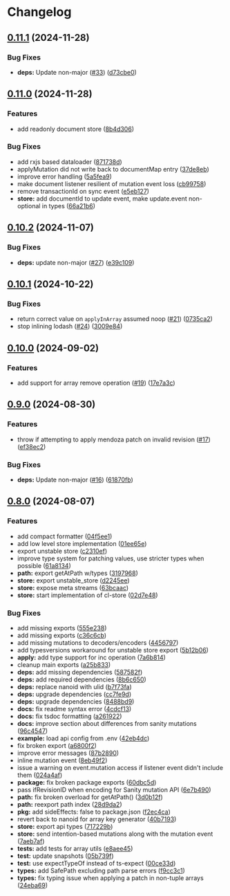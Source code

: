 # Changelog

## [0.11.1](https://github.com/sanity-io/mutate/compare/mutate-v0.11.0...mutate-v0.11.1) (2024-11-28)


### Bug Fixes

* **deps:** Update non-major ([#33](https://github.com/sanity-io/mutate/issues/33)) ([d73cbe0](https://github.com/sanity-io/mutate/commit/d73cbe05bbbe63868645460ed00c6d029927638b))

## [0.11.0](https://github.com/sanity-io/mutate/compare/mutate-v0.10.2...mutate-v0.11.0) (2024-11-28)


### Features

* add readonly document store ([8b4d306](https://github.com/sanity-io/mutate/commit/8b4d306e69c66e47aa461b91dc32f76febf5faf0))


### Bug Fixes

* add rxjs based dataloader ([871738d](https://github.com/sanity-io/mutate/commit/871738d959ebab7ec161a4844d48cae81bd2972f))
* applyMutation did not write back to documentMap entry ([37de8eb](https://github.com/sanity-io/mutate/commit/37de8eb55e052fc61c29f74b3cb779086d60ae9f))
* improve error handling ([5a5fea9](https://github.com/sanity-io/mutate/commit/5a5fea9d5f3df22ce39a1aad150f96976b4a0b3f))
* make document listener resilient of mutation event loss ([cb99758](https://github.com/sanity-io/mutate/commit/cb997585d7f34fb5238dc627d063f024236bdb32))
* remove transactionId on sync event ([e5eb127](https://github.com/sanity-io/mutate/commit/e5eb127bcc5449440f06ae4c1889d1b831b81371))
* **store:** add documentId to update event, make update.event non-optional in types ([66a21b6](https://github.com/sanity-io/mutate/commit/66a21b6ecf934133a3359a5d040fa5e6481c122d))

## [0.10.2](https://github.com/sanity-io/mutate/compare/mutate-v0.10.1...mutate-v0.10.2) (2024-11-07)


### Bug Fixes

* **deps:** update non-major ([#27](https://github.com/sanity-io/mutate/issues/27)) ([e39c109](https://github.com/sanity-io/mutate/commit/e39c109d3b9a0789298638f0e28e45ea820982fe))

## [0.10.1](https://github.com/sanity-io/mutate/compare/mutate-v0.10.0...mutate-v0.10.1) (2024-10-22)


### Bug Fixes

* return correct value on `applyInArray` assumed noop ([#21](https://github.com/sanity-io/mutate/issues/21)) ([0735ca2](https://github.com/sanity-io/mutate/commit/0735ca255826055f224dbf1c6fe584f2d2ca4a70))
* stop inlining lodash ([#24](https://github.com/sanity-io/mutate/issues/24)) ([3009e84](https://github.com/sanity-io/mutate/commit/3009e84e9a41f9fee31ba318bd5f85606e64e324))

## [0.10.0](https://github.com/sanity-io/mutate/compare/mutate-v0.9.0...mutate-v0.10.0) (2024-09-02)


### Features

* add support for array remove operation ([#19](https://github.com/sanity-io/mutate/issues/19)) ([17e7a3c](https://github.com/sanity-io/mutate/commit/17e7a3c1a37558a3aceb7bcb1630f0dde51749a1))

## [0.9.0](https://github.com/sanity-io/mutate/compare/mutate-v0.8.0...mutate-v0.9.0) (2024-08-30)


### Features

* throw if attempting to apply mendoza patch on invalid revision ([#17](https://github.com/sanity-io/mutate/issues/17)) ([ef38ec2](https://github.com/sanity-io/mutate/commit/ef38ec2a128353528f410e839005b109e8e85c9e))


### Bug Fixes

* **deps:** Update non-major ([#16](https://github.com/sanity-io/mutate/issues/16)) ([61870fb](https://github.com/sanity-io/mutate/commit/61870fbd9353e5d3db52d90dfffcc1f2e4e6c996))

## [0.8.0](https://github.com/sanity-io/mutate/compare/mutate-v0.7.1...mutate-v0.8.0) (2024-08-07)


### Features

* add compact formatter ([04f5ee1](https://github.com/sanity-io/mutate/commit/04f5ee10faf7fac891b01d7577907ffc6bfd47cd))
* add low level store implementation ([01ee65e](https://github.com/sanity-io/mutate/commit/01ee65ef39d09f89b7cc63fc094e5c3f384217c1))
* export unstable store ([c2310ef](https://github.com/sanity-io/mutate/commit/c2310ef559f65ba8579f4923086032f83bc5eab7))
* improve type system for patching values, use stricter types when possible ([61a8134](https://github.com/sanity-io/mutate/commit/61a81340f1c45a60dd007dea09ddc330c4cb94f4))
* **path:** export getAtPath w/types ([3197968](https://github.com/sanity-io/mutate/commit/31979684615995dc01e227cbd9f6ffe2add60c82))
* **store:** export unstable_store ([d2245ee](https://github.com/sanity-io/mutate/commit/d2245ee8615d24ccbafe22395033a6cd21965172))
* **store:** expose meta streams ([63bcaac](https://github.com/sanity-io/mutate/commit/63bcaac938d6bb01195346c5acc8e756e7cfde41))
* **store:** start implementation of cl-store ([02d7e48](https://github.com/sanity-io/mutate/commit/02d7e485e48bdfd59d51ebf12c36762e45b35b60))


### Bug Fixes

* add missing exports ([555e238](https://github.com/sanity-io/mutate/commit/555e238736ff67892452db71d480cd0a744a5f39))
* add missing exports ([c36c6cb](https://github.com/sanity-io/mutate/commit/c36c6cb9a46886cf1f60a218c38f03a921d2e486))
* add missing mutations to decoders/encoders ([4456797](https://github.com/sanity-io/mutate/commit/4456797b4cf0daf278fec6c11d46856fecbfb47c))
* add typesversions workaround for unstable store export ([5b12b06](https://github.com/sanity-io/mutate/commit/5b12b06c6815197ae069b6660708cb5b2fb7997c))
* **apply:** add type support for inc operation ([7a6b814](https://github.com/sanity-io/mutate/commit/7a6b814f98040a4d091c9f6c852df8a3be920bec))
* cleanup main exports ([a25b833](https://github.com/sanity-io/mutate/commit/a25b833678da6e8a453c4bfaf514e000f0491336))
* **deps:** add missing dependencies ([587582f](https://github.com/sanity-io/mutate/commit/587582f1a69058d0b9bff0f0362a61e2cc2dfbd0))
* **deps:** add required dependencies ([8b6c650](https://github.com/sanity-io/mutate/commit/8b6c65030ed2a323b6500ed1417e2816cc49f204))
* **deps:** replace nanoid with ulid ([b7f73fa](https://github.com/sanity-io/mutate/commit/b7f73face04fe02b35c06ae48d606d65b6bf2ec1))
* **deps:** upgrade dependencies ([cc7fe9d](https://github.com/sanity-io/mutate/commit/cc7fe9d9dade62936326c529c3f9413f7ec87db2))
* **deps:** upgrade dependencies ([8488bd9](https://github.com/sanity-io/mutate/commit/8488bd91bffa9a7a4387a9ed1840a895a684f945))
* **docs:** fix readme syntax error ([4cdcf13](https://github.com/sanity-io/mutate/commit/4cdcf134d500390e7f03e2198af8445b8797215a))
* **docs:** fix tsdoc formatting ([a261922](https://github.com/sanity-io/mutate/commit/a261922c7dadef2d790dfba4502aee94e74ed2fd))
* **docs:** improve section about differences from sanity mutations ([96c4547](https://github.com/sanity-io/mutate/commit/96c4547c6e4f19db78cd051e32c57243938b0449))
* **example:** load api config from .env ([42eb4dc](https://github.com/sanity-io/mutate/commit/42eb4dc9c92d263eeb92cb82a26e9397ca1364f3))
* fix broken export ([a6800f2](https://github.com/sanity-io/mutate/commit/a6800f2a5ab6876448aabda8743be8c85bd9db9f))
* improve error messages ([87b2890](https://github.com/sanity-io/mutate/commit/87b2890b0aaae1a4dfe85385b1412c8d92b12274))
* inline mutation event ([8eb49f2](https://github.com/sanity-io/mutate/commit/8eb49f224964322f7063f541160dd981efa96193))
* issue a warning on event.mutation access if listener event didn't include them ([024a4af](https://github.com/sanity-io/mutate/commit/024a4af6c78af63a80057a2157eeaa1fdaf48e0a))
* **package:** fix broken package exports ([60dbc5d](https://github.com/sanity-io/mutate/commit/60dbc5d4693e518194237b3543e93dada5ec4f3e))
* pass ifRevisionID when encoding for Sanity mutation API ([6e7b490](https://github.com/sanity-io/mutate/commit/6e7b490a1d8ac27fb7c6c205d6ad89f19fcf7599))
* **path:** fix broken overload for getAtPath() ([3d0b12f](https://github.com/sanity-io/mutate/commit/3d0b12f4ea4c576a8abd7920ae5649aee721b857))
* **path:** reexport path index ([28d9da2](https://github.com/sanity-io/mutate/commit/28d9da28b10b32093de0ad365fe4e2e6c4bdb112))
* **pkg:** add sideEffects: false to package.json ([f2ec4ca](https://github.com/sanity-io/mutate/commit/f2ec4ca4350ea5054f116701c3da8bac2ad5b007))
* revert back to nanoid for array key generator ([40b7193](https://github.com/sanity-io/mutate/commit/40b7193778f07b8f80fc609f12fdae5147ddafe4))
* **store:** export api types ([717229b](https://github.com/sanity-io/mutate/commit/717229ba3e92d3646be29039a114c31d5edc7f5d))
* **store:** send intention-based mutations along with the mutation event ([7aeb7af](https://github.com/sanity-io/mutate/commit/7aeb7aff41b5fd5f428f536d588473b6837fbb74))
* **tests:** add tests for array utils ([e8aee45](https://github.com/sanity-io/mutate/commit/e8aee45847b948c12ff0f5717a1574da99b9f8d6))
* **test:** update snapshots ([05b739f](https://github.com/sanity-io/mutate/commit/05b739f915d6231384bafcf643dc6a148de0d3a5))
* **test:** use expectTypeOf instead of ts-expect ([00ce33d](https://github.com/sanity-io/mutate/commit/00ce33d7b7d87e5ffc1532f7488d87b131d1311f))
* **types:** add SafePath excluding path parse errors ([f9cc3c1](https://github.com/sanity-io/mutate/commit/f9cc3c113a01e19e1a9c0d13eba9c3afbbbc8760))
* **types:** fix typing issue when applying a patch in non-tuple arrays ([24eba69](https://github.com/sanity-io/mutate/commit/24eba696174c2e4b04715376f04b106d039da9c0))
